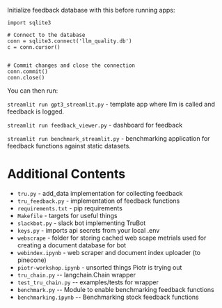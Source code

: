 Initialize feedback database with this before running apps:

```
import sqlite3

# Connect to the database
conn = sqlite3.connect('llm_quality.db')
c = conn.cursor()


# Commit changes and close the connection
conn.commit()
conn.close()
```

You can then run:

`streamlit run gpt3_streamlit.py` - template app where llm is called and feedback is logged.

`streamlit run feedback_viewer.py` - dashboard for feedback

`streamlit run benchmark_streamlit.py` - benchmarking application for feedback functions against static datasets.
# Additional Contents

- `tru.py` - add_data implementation for collecting feedback
- `tru_feedback.py` - implementation of feedback functions
- `requirements.txt` - pip requirements
- `Makefile` - targets for useful things
- `slackbot.py` - slack bot implementing TruBot
- `keys.py` - imports api secrets from your local .env
- `webscrape` - folder for storing cached web scape metrials used for creating a document database for bot
- `webindex.ipynb` - web scraper and document index uploader (to pinecone)
- `piotr-workshop.ipynb` - unsorted things Piotr is trying out
- `tru_chain.py` -- langchain.Chain wrapper
- `test_tru_chain.py` -- examples/tests for wrapper
- `benchmark.py` -- Module to enable benchmarking feedback functions
- `benchmarking.ipynb` -- Benchmarking stock feedback functions